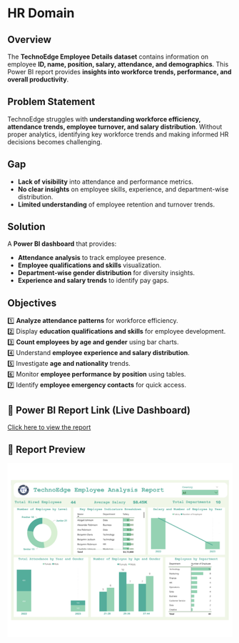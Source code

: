 # HR Domain

## Overview  
The **TechnoEdge Employee Details dataset** contains information on employee **ID, name, position, salary, attendance, and demographics**. This Power BI report provides **insights into workforce trends, performance, and overall productivity**.  

## Problem Statement  
TechnoEdge struggles with **understanding workforce efficiency, attendance trends, employee turnover, and salary distribution**. Without proper analytics, identifying key workforce trends and making informed HR decisions becomes challenging.  

## Gap  
- **Lack of visibility** into attendance and performance metrics.  
- **No clear insights** on employee skills, experience, and department-wise distribution.  
- **Limited understanding** of employee retention and turnover trends.  

## Solution  
A **Power BI dashboard** that provides:  
- **Attendance analysis** to track employee presence.  
- **Employee qualifications and skills** visualization.  
- **Department-wise gender distribution** for diversity insights.  
- **Experience and salary trends** to identify pay gaps.  

## Objectives  
1️⃣ **Analyze attendance patterns** for workforce efficiency.  
2️⃣ Display **education qualifications and skills** for employee development.  
3️⃣ **Count employees by age and gender** using bar charts.  
4️⃣ Understand **employee experience and salary distribution**.  
5️⃣ Investigate **age and nationality** trends.  
6️⃣ Monitor **employee performance by position** using tables.  
7️⃣ Identify **employee emergency contacts** for quick access.  

## 🔗 Power BI Report Link (Live Dashboard)
[Click here to view the report](https://app.powerbi.com/view?r=eyJrIjoiMGQyZTY5MWItZWFmNS00NjhmLWIyMmYtMjQ4ZjM2YTQyNGY3IiwidCI6ImM2ZTU0OWIzLTVmNDUtNDAzMi1hYWU5LWQ0MjQ0ZGM1YjJjNCJ9)

## 📸 Report Preview  
![Dashboard](Images/Dashboard.jpg)  
